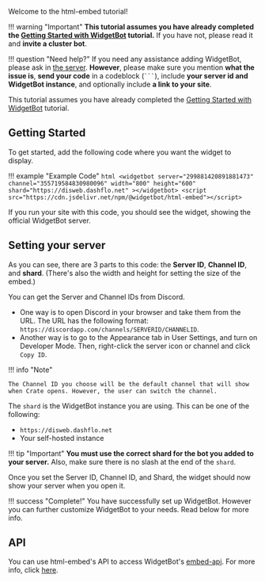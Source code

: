 Welcome to the html-embed tutorial!

!!! warning "Important"
    **This tutorial assumes you have already completed the [Getting Started with WidgetBot](/tutorial) tutorial.** If you have not, please read it and **invite a cluster bot**.

!!! question "Need help?"
    If you need any assistance adding WidgetBot, please ask in [the server](https://discord.gg/NYBEhN7). **However**, please make sure you mention **what the issue is**, **send your code** in a codeblock (` ``` `), include **your server id and WidgetBot instance**, and optionally include **a link to your site**.

This tutorial assumes you have already completed the [Getting Started with WidgetBot](/tutorial) tutorial.

## Getting Started

To get started, add the following code where you want the widget to display.

!!! example "Example Code"
    ```html
    <widgetbot
      server="299881420891881473"
      channel="355719584830980096"
      width="800"
      height="600"
      shard="https://disweb.dashflo.net"
    ></widgetbot>
    <script src="https://cdn.jsdelivr.net/npm/@widgetbot/html-embed"></script>
    ```

If you run your site with this code, you should see the widget, showing the official WidgetBot server.

## Setting your server

As you can see, there are 3 parts to this code: the **Server ID**, **Channel ID**, and **shard**. (There's also the width and height for setting the size of the embed.)

You can get the Server and Channel IDs from Discord.

* One way is to open Discord in your browser and take them from the URL. The URL has the following format: `https://discordapp.com/channels/SERVERID/CHANNELID`.
* Another way is to go to the Appearance tab in User Settings, and turn on Developer Mode. Then, right-click the server icon or channel and click `Copy ID`.

!!! info "Note"

    The Channel ID you choose will be the default channel that will show when Crate opens. However, the user can switch the channel.

The `shard` is the WidgetBot instance you are using. This can be one of the following:

* `https://disweb.dashflo.net`
* Your self-hosted instance

!!! tip "Important"
    **You must use the correct shard for the bot you added to your server.** Also, make sure there is no slash at the end of the `shard`.

Once you set the Server ID, Channel ID, and Shard, the widget should now show your server when you open it.

!!! success "Complete!"
    You have successfully set up WidgetBot. However you can further customize WidgetBot to your needs. Read below for more info.

## API
You can use html-embed's API to access WidgetBot's [embed-api](https://github.com/widgetbot-io/widgetbot/tree/2.5/packages/embed-api). For more info, click [here](/embed/html-embed/api).
